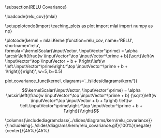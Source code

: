 \subsection{RELU Covariance}

\loadcode{relu_cov}{mlai}

\setupplotcode{import teaching_plots as plot
import mlai
import numpy as np}

\plotcode{kernel = mlai.Kernel(function=relu_cov,
                     name='RELU',
                     shortname='relu',					 
                     formula='\kernelScalar(\inputVector, \inputVector^\prime) = \alpha \arcsin\left(\frac{w \inputVector^\top \inputVector^\prime + b}{\sqrt{\left(w \inputVector^\top \inputVector + b + 1\right)\left(w \left.\inputVector^\prime\right.^\top \inputVector^\prime + b + 1\right)}}\right)',
					 w=5, b=0.5)
					 
plot.covariance_func(kernel, diagrams='../slides/diagrams/kern/')}


$$\kernelScalar(\inputVector, \inputVector^\prime) = 
\alpha \arcsin\left(\frac{w \inputVector^\top \inputVector^\prime + b}
{\sqrt{\left(w \inputVector^\top \inputVector + b + 1\right)
\left(w \left.\inputVector^\prime\right.^\top \inputVector^\prime + b + 1\right)}}\right)$$

\columns{\includediagramclass{../slides/diagrams/kern/relu_covariance}}{\includeimg{../slides/diagrams/kern/relu_covariance.gif}{100%}{negate}{center}}{45%}{45%}

